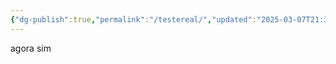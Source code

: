 ```yaml
---
{"dg-publish":true,"permalink":"/testereal/","updated":"2025-03-07T21:33:39.223-03:00"}
---
```


agora sim